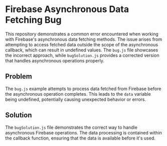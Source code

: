 # Firebase Asynchronous Data Fetching Bug

This repository demonstrates a common error encountered when working with Firebase's asynchronous data fetching methods. The issue arises from attempting to access fetched data outside the scope of the asynchronous callback, which can result in undefined values.  The `bug.js` file showcases the incorrect approach, while `bugSolution.js` provides a corrected version that handles asynchronous operations properly.

## Problem

The `bug.js` example attempts to process data fetched from Firebase before the asynchronous operation completes. This leads to the `data` variable being undefined, potentially causing unexpected behavior or errors.

## Solution

The `bugSolution.js` file demonstrates the correct way to handle asynchronous Firebase operations.  The data processing is contained within the callback function, ensuring that the data is available before it's used.
